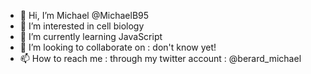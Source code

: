 - 👋 Hi, I’m Michael    @MichaelB95
- 👀 I’m interested in cell biology
- 🌱 I’m currently learning JavaScript
- 💞️ I’m looking to collaborate on : don't know yet!
- 📫 How to reach me : through my twitter account : @berard_michael

<!---
MichaelB95/MichaelB95 is a ✨ special ✨ repository because its `README.md` (this file) appears on your GitHub profile.
You can click the Preview link to take a look at your changes.
--->
